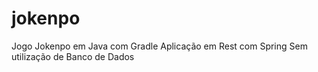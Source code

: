 # jokenpo
Jogo Jokenpo em Java com Gradle Aplicação em Rest com Spring Sem utilização de Banco de Dados
